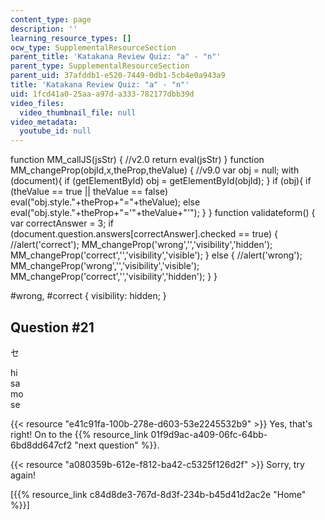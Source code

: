 ```yaml
---
content_type: page
description: ''
learning_resource_types: []
ocw_type: SupplementalResourceSection
parent_title: 'Katakana Review Quiz: "a" - "n"'
parent_type: SupplementalResourceSection
parent_uid: 37afddb1-e520-7449-0db1-5cb4e0a943a9
title: 'Katakana Review Quiz: "a" - "n"'
uid: 1fcd41a0-25aa-a97d-a333-782177dbb39d
video_files:
  video_thumbnail_file: null
video_metadata:
  youtube_id: null
---
```


function MM\_callJS(jsStr) { //v2.0 return eval(jsStr) } function MM\_changeProp(objId,x,theProp,theValue) { //v9.0 var obj = null; with (document){ if (getElementById) obj = getElementById(objId); } if (obj){ if (theValue == true || theValue == false) eval("obj.style."+theProp+"="+theValue); else eval("obj.style."+theProp+"='"+theValue+"'"); } } function validateform() { var correctAnswer = 3; if (document.question.answers\[correctAnswer\].checked == true) { //alert('correct'); MM\_changeProp('wrong','','visibility','hidden'); MM\_changeProp('correct','','visibility','visible'); } else { //alert('wrong'); MM\_changeProp('wrong','','visibility','visible'); MM\_changeProp('correct','','visibility','hidden'); } }

#wrong, #correct { visibility: hidden; }

Question #21
------------

セ

 hi  
 sa  
 mo  
 se

{{< resource "e41c91fa-100b-278e-d603-53e2245532b9" >}} Yes, that's right! On to the {{% resource_link 01f9d9ac-a409-06fc-64bb-6bd8dd647cf2 "next question" %}}.

{{< resource "a080359b-612e-f812-ba42-c5325f126d2f" >}} Sorry, try again!

  
\[{{% resource_link c84d8de3-767d-8d3f-234b-b45d41d2ac2e "Home" %}}\]